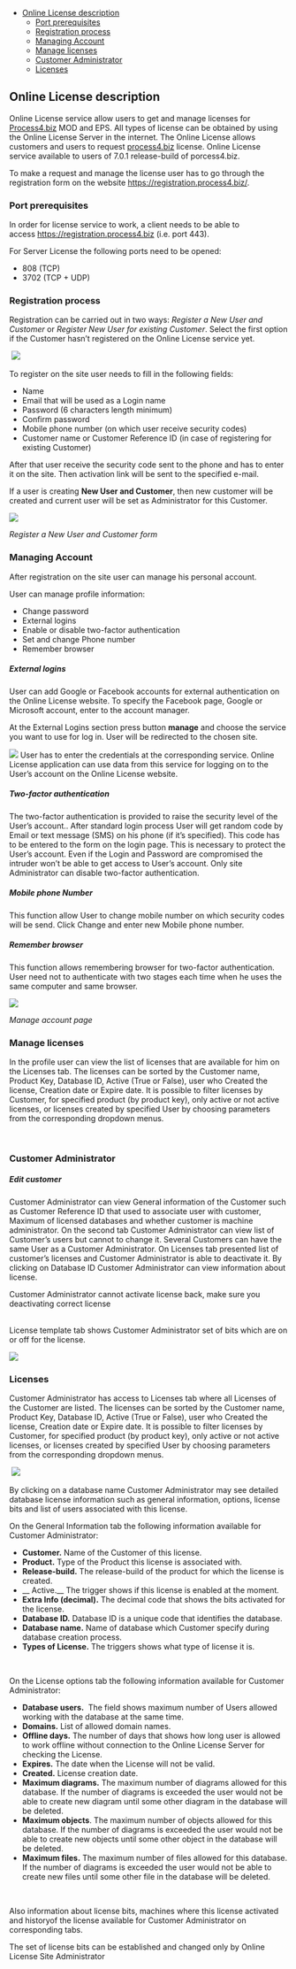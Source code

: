 -   [Online License description](#online-license-description)
    -   [Port prerequisites](#port-prerequisites)
    -   [Registration process](#registration-process)
    -   [Managing Account](#managing-account)
    -   [Manage licenses](#manage-licenses)
    -   [Customer Administrator](#customer-administrator)
    -   [Licenses](#licenses)

## Online License description

Online License service allow users to get and manage licenses for
[Process4.biz](http://Process4.biz) MOD and EPS. All types of license
can be obtained by using the Online License Server in the internet. The
Online License allows customers and users to request
[process4.biz](http://process4.biz) license. Online License service
available to users of 7.0.1 release-build of porcess4.biz.

To make a request and manage the license user has to go through the
registration form on the website <https://registration.process4.biz/>.

### Port prerequisites

In order for license service to work, a client needs to be able to
access <https://registration.process4.biz> (i.e. port 443). 

For Server License the following ports need to be opened:

-   808 (TCP)
-   3702 (TCP + UDP)

### Registration process

Registration can be carried out in two ways: *Register a New User and
Customer* or *Register New User for existing Customer*. Select the first
option if the Customer hasn’t registered on the Online License service
yet.

 ![](//images.ctfassets.net/utx1h0gfm1om/43NfqMgmo8q8e8SG04yA66/6d03bd2437ad9e8474026f2bfcb66bbc/329542.png)

To register on the site user needs to fill in the following fields:

-   Name
-   Email that will be used as a Login name
-   Password (6 characters length minimum)
-   Confirm password
-   Mobile phone number (on which user receive security codes)
-   Customer name or Customer Reference ID (in case of registering for
    existing Customer)

After that user receive the security code sent to the phone and has to
enter it on the site. Then activation link will be sent to the specified
e-mail.

If a user is creating **New User and Customer**, then new customer will
be created and current user will be set as Administrator for this
Customer.



![](//images.ctfassets.net/utx1h0gfm1om/mpc4hZK0nIYqiquI4EuWa/39e8839ddeb6ffa0845dd083463e2d85/329556.jpg)

*Register a New User and Customer form*

### Managing Account

After registration on the site user can manage his personal account.

User can manage profile information:

-   Change password
-   External logins
-   Enable or disable two-factor authentication
-   Set and change Phone number
-   Remember browser

##### External logins

User can add Google or Facebook accounts for external authentication on
the Online License website. To specify the Facebook page, Google or
Microsoft account, enter to the account manager.

At the External Logins section press button **manage** and choose the
service you want to use for log in. User will be redirected to the
chosen site.

![](//images.ctfassets.net/utx1h0gfm1om/2FgAB5aMx220sYSEgcuyU/bd1a181a96071dd961714ccce761ab96/329169.jpg) User has to
enter the credentials at the corresponding service. Online License
application can use data from this service for logging on to the User’s
account on the Online License website.

##### Two-factor authentication

The two-factor authentication is provided to raise the security level of
the User’s account.. After standard login process User will get random
code by Email or text message (SMS) on his phone (if it’s specified).
This code has to be entered to the form on the login page. This is
necessary to protect the User’s account. Even if the Login and Password
are compromised the intruder won’t be able to get access to User’s
account. Only site Administrator can disable two-factor authentication.

##### Mobile phone Number

This function allow User to change mobile number on which security codes
will be send. Click Change and enter new Mobile phone number.

##### Remember browser

This function allows remembering browser for two-factor authentication.
User need not to authenticate with two stages each time when he uses the
same computer and same browser.

![](//images.ctfassets.net/utx1h0gfm1om/7E9M6tfyfekSOY2sac6uMi/73c33d697efddbb23953e67c3e380b21/329550.png)

*Manage account page*

### Manage licenses

In the profile user can view the list of licenses that are available for
him on the Licenses tab. The licenses can be sorted by the Customer
name, Product Key, Database ID, Active (True or False), user who Created
the license, Creation date or Expire date. It is possible to filter
licenses by Customer, for specified product (by product key), only
active or not active licenses, or licenses created by specified User by
choosing parameters from the corresponding dropdown menus.

 

### Customer Administrator

##### Edit customer

Customer Administrator can view General information of the Customer such
as Customer Reference ID that used to associate user with customer,
Maximum of licensed databases and whether customer is machine
administrator. On the second tab Customer Administrator can view list of
Customer’s users but cannot to change it. Several Customers can have the
same User as a Customer Administrator. On Licenses tab presented list of
customer’s licenses and Customer Administrator is able to deactivate it.
By clicking on Database ID Customer Administrator can view information
about license.

<div class="warning">
Customer Administrator cannot activate license back, make sure you
deactivating correct license
</div>
 

License template tab shows Customer Administrator set of bits which are
on or off for the license.

![](//images.ctfassets.net/utx1h0gfm1om/30x0DzpOogqccK4maMiG6i/a91bf0f324f0e772821cfdec7fef142f/329166.jpg)

### Licenses

Customer Administrator has access to Licenses tab where all Licenses of
the Customer are listed. The licenses can be sorted by the Customer
name, Product Key, Database ID, Active (True or False), user who Created
the license, Creation date or Expire date. It is possible to filter
licenses by Customer, for specified product (by product key), only
active or not active licenses, or licenses created by specified User by
choosing parameters from the corresponding dropdown menus.

 ![](//images.ctfassets.net/utx1h0gfm1om/7itLPOvRteKQ60iQi2Y6a4/e8800d37bdda021a3b7ea8ed7304f95e/329173.jpg)

By clicking on a database name Customer Administrator may see detailed
database license information such as general information, options,
license bits and list of users associated with this license. 

On the General Information tab the following information available for
Customer Administrator:

-   __Customer.__ Name of the Customer of this license. 
-   __Product.__ Type of the Product this license is associated with.
-   __Release-build.__ The release-build of the product for which the
    license is created.
-  __ Active.__ The trigger shows if this license is enabled at the
    moment.
-   __Extra Info (decimal).__ The decimal code that shows the bits
    activated for the license.
-   __Database ID.__ Database ID is a unique code that identifies the
    database.
-   __Database name.__ Name of database which Customer specify during
    database creation process.
-   __Types of License.__ The triggers shows what type of license it is.

 

On the License options tab the following information available for
Customer Administrator:

-   __Database users.__  The field shows maximum number of Users allowed
    working with the database at the same time.
-   __Domains.__ List of allowed domain names.
-   __Offline days.__ The number of days that shows how long user is
    allowed to work offline without connection to the Online License
    Server for checking the License.
-   __Expires.__ The date when the License will not be valid.
-   __Created.__ License creation date.
-   __Maximum diagrams.__ The maximum number of diagrams allowed for
    this database. If the number of diagrams is exceeded the user would
    not be able to create new diagram until some other diagram in the
    database will be deleted.
-   __Maximum objects__. The maximum number of objects allowed for this
    database. If the number of diagrams is exceeded the user would not
    be able to create new objects until some other object in the
    database will be deleted.
-   __Maximum files.__ The maximum number of files allowed for this
    database. If the number of diagrams is exceeded the user would not
    be able to create new files until some other file in the database
    will be deleted.

 

Also information about license bits, machines where this license
activated and historyof the license available for Customer Administrator
on corresponding tabs.

<div class="info">
The set of license bits can be established and changed only by Online
License Site Administrator
  </div>